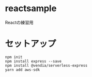 # reactsample
Reactの練習用

# セットアップ
```
npm init
npm install express --save
npm install @vendia/serverless-express
yarn add aws-sdk
```
